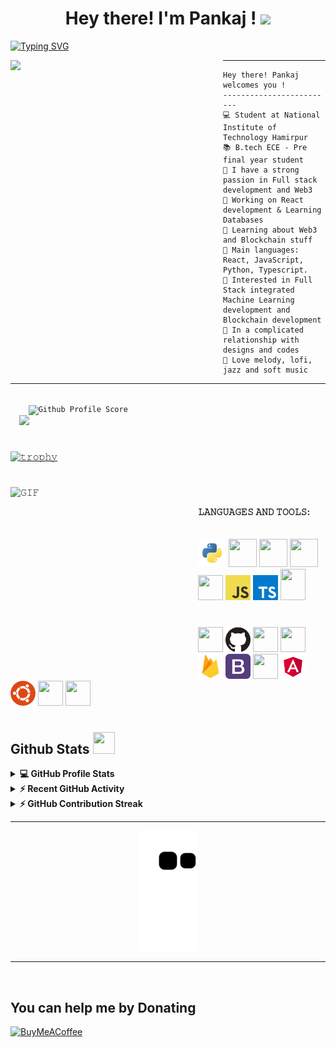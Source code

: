 <h1 align="center">
Hey there! I'm Pankaj !
  <img src="https://media.giphy.com/media/hvRJCLFzcasrR4ia7z/giphy.gif" width="30"></h1>

[![Typing SVG](https://readme-typing-svg.herokuapp.com?duration=5018&color=BE0CF7&center=true&vCenter=true&width=1000&height=100&lines=Hey%2C+there!!;It's+Pankaj.;Electronics+%26+Communication+Engineering+student+at+NIT+Hamirpur)](https://git.io/typing-svg)

<img align="left" src="https://user-images.githubusercontent.com/91022462/178403419-ed387a43-2110-4491-a445-906729069bfc.png" width="340" />
<hr>

```
Hey there! Pankaj welcomes you !
-------------------------
💻 Student at National Institute of Technology Hamirpur
📚 B.tech ECE - Pre final year student
📝 I have a strong passion in Full stack development and Web3
🔭 Working on React development & Learning Databases
🌱 Learning about Web3 and Blockchain stuff
🌟 Main languages: React, JavaScript, Python, Typescript.
🚩 Interested in Full Stack integrated Machine Learning development and Blockchain development
💖 In a complicated relationship with designs and codes
🎵 Love melody, lofi, jazz and soft music
```
<hr>

  <code>
    <img src="https://img.shields.io/badge/dynamic/json?label=Gitwar%20Profile%20Score&style=for-the-badge&color=ee6f57&logo=github&logoColor=white&query=score&url=http%3A%2F%2Fgitwar-spiderxp3.herokuapp.com%2Fapi%2FPankaj" alt="𝙶𝚒𝚝𝚑𝚞𝚋 𝙿𝚛𝚘𝚏𝚒𝚕𝚎 𝚂𝚌𝚘𝚛𝚎">
  </code>
  
  <img src="https://visitcount.itsvg.in/api?id=spiderxp3&label=Visits%20Count&color=12&icon=6&pretty=true" />
</p>

#

[![𝚝𝚛𝚘𝚙𝚑𝚢](https://github-profile-trophy.vercel.app/?username=spiderxp3&column=8&margin-w=15&margin-h=15&no-bg=true&no-frame=true&theme=juicyfresh)](https://github.com/spiderxp3)

<p align="center">


#

<a target="_blank"><img align="left" height="300" width="300" alt="𝙶𝙸𝙵" src="https://github.com/JayantGoel001/JayantGoel001/blob/master/GIF/github.gif"></a>
<br/>

**𝙻𝙰𝙽𝙶𝚄𝙰𝙶𝙴𝚂 𝙰𝙽𝙳 𝚃𝙾𝙾𝙻𝚂:**  
<br/>
<br/>
<code><img height="45" width="45" src="https://raw.githubusercontent.com/github/explore/80688e429a7d4ef2fca1e82350fe8e3517d3494d/topics/python/python.png"></code>
<code><img height="45" width="45" src="https://www.naveedashfaq.me/img/c++.png"></code>
<code><img height="45" width="45" src="https://cdn.iconscout.com/icon/free/png-512/c-programming-569564.png"></code>
<code><img height="45" width="45" src="https://www.vnurture.in/wp-content/uploads/2019/09/html5-icon-13.png"></code>
<code><img height="40" width="40" src="https://cdn.iconscout.com/icon/free/png-256/css-131-722685.png"></code>
<code><img height="40" width="40" src="https://raw.githubusercontent.com/github/explore/80688e429a7d4ef2fca1e82350fe8e3517d3494d/topics/javascript/javascript.png"></code>
<code><img height="40" width="40" src="https://raw.githubusercontent.com/github/explore/80688e429a7d4ef2fca1e82350fe8e3517d3494d/topics/typescript/typescript.png"></code>
<code><img height="50" width="40" src="https://user-images.githubusercontent.com/91022462/178396019-e1c75556-1e81-4f9e-a7d1-025244b6c5c3.png"></code>
#


<code><img height="40" width="40" src="https://upload.wikimedia.org/wikipedia/commons/thumb/3/3f/Git_icon.svg/1024px-Git_icon.svg.png"></code>
<code><img height="40" width="40" src="https://raw.githubusercontent.com/github/explore/80688e429a7d4ef2fca1e82350fe8e3517d3494d/topics/github-api/github-api.png"></code>
<code><img height="40" width="40" src="https://user-images.githubusercontent.com/91022462/178397301-1ec70b00-90d1-4471-b838-45f345f1c92c.png"></code>
<code><img height="40" width="40" src="https://user-images.githubusercontent.com/91022462/178399782-a66275df-2b01-4fc0-a7e6-c01695717580.png"></code>	
<code><img height="40" width="40" src="https://raw.githubusercontent.com/github/explore/80688e429a7d4ef2fca1e82350fe8e3517d3494d/topics/firebase/firebase.png"></code>
<code><img height="40" width="40" src="https://raw.githubusercontent.com/github/explore/80688e429a7d4ef2fca1e82350fe8e3517d3494d/topics/bootstrap/bootstrap.png"></code>
<code><img height="40" width="40" src="https://user-images.githubusercontent.com/91022462/178397458-97d80312-4caf-4349-94bb-9177b0775912.png"></code>
<code><img height="40" width="40" src="https://raw.githubusercontent.com/github/explore/80688e429a7d4ef2fca1e82350fe8e3517d3494d/topics/angular/angular.png"></code>
<code><img height="40" width="40" src="https://raw.githubusercontent.com/github/explore/80688e429a7d4ef2fca1e82350fe8e3517d3494d/topics/ubuntu/ubuntu.png"></code>
<code><img height="40" width="40" src="https://cdn.iconscout.com/icon/free/png-512/mongodb-3-1175138.png"></code>
<code><img height="40" width="40" src="https://www.logo.wine/a/logo/Ethereum/Ethereum-Logo.wine.svg"></code>
<br/>
	
#	
## Github Stats <img src = "https://i.pinimg.com/originals/65/c4/f4/65c4f452571be1261e9c623f7da488ac.gif" width = 35px height = 35px>


<details> 
  <summary><b>💻 GitHub Profile Stats</b></summary>
  <br/>
  <p align="center">
  <a href="https://github.com/anuraghazra/github-readme-stats"><img alt="Pankaj's Github Stats" src="https://github-readme-stats.vercel.app/api?username=spiderxp3&show_icons=true&count_private=true&theme=dark" height="192px"/></a>
<br/>
  &nbsp;
	  <img src="https://github-readme-stats.vercel.app/api/top-langs?username=spiderxp3&show_icons=true&locale=en&layout=compact&theme=dark" alt="nneji123" height="192px"/>
  <br/>
	  
  </p>
</details>


<details>
  <summary><b>⚡ Recent GitHub Activity</b></summary>
  <br/>
   <a href="https://github.com/spiderxp3"><img alt="Pankaj's Activity Graph" src="https://activity-graph.herokuapp.com/graph?username=spiderxp3&theme=react-dark&hide_border=true&area=true" /></a>
  <br/>

</details>

<details>
  <summary><b>⚡ GitHub Contribution Streak</b></summary>
  <br/>
  <a>
    <img height="150" width="175" src="https://user-images.githubusercontent.com/91022462/194767428-fb453eb6-db00-43bb-a6ec-cb8ab20831b5.png">    
    <img align="center" src="https://github-readme-streak-stats.herokuapp.com/?user=spiderxp3&theme=dark&hide_border=true"/>
    <img height="150" width="175" src="https://user-images.githubusercontent.com/91022462/194767425-c769f276-1158-4055-8c52-e07782a4ed76.png">
  </a>
</p>
  <br/>

</details>

----

<p align="center">
  <img  src="https://github.com/spiderxp3/spiderxp3/blob/output/github-contribution-grid-snake.svg"
    alt="example" />
</p>

------
<br/>

## You can help me by Donating

[![BuyMeACoffee](https://img.shields.io/badge/Buy%20Me%20a%20Coffee-ffdd00?style=for-the-badge&logo=buy-me-a-coffee&logoColor=black)](https://ko-fi.com/N4N1DM2X4)
